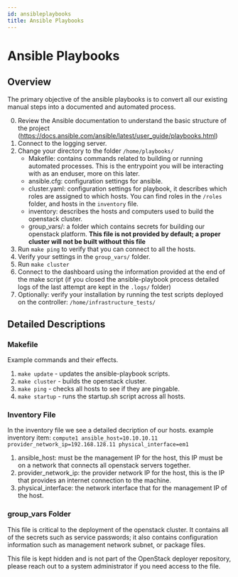 ```yaml
---
id: ansibleplaybooks
title: Ansible Playbooks
---
```


# Ansible Playbooks
## Overview
The primary objective of the ansible playbooks is to convert all our existing manual steps into a documented and automated process. 

0. Review the Ansible documentation to understand the basic structure of the project (https://docs.ansible.com/ansible/latest/user_guide/playbooks.html)
1. Connect to the logging server.
2. Change your directory to the folder `/home/playbooks/`
    - Makefile: contains commands related to building or running automated processes. This is the entrypoint you will be interacting with as an enduser, more on this later.
    - ansible.cfg: configuration settings for ansible.
    - cluster.yaml: configuration settings for playbook, it describes which roles are assigned to which hosts. You can find roles in the `/roles` folder, and hosts in the `inventory` file.
    - inventory: describes the hosts and computers used to build the openstack cluster.
    - group_vars/: a folder which contains secrets for building our openstack platform. **This file is not provided by default; a proper cluster will not be built without this file**
3. Run `make ping` to verify that you can connect to all the hosts.
4. Verify your settings in the `group_vars/` folder.
5. Run `make cluster`
7. Connect to the dashboard using the information provided at the end of the make script (if you closed the ansible-playbook process detailed logs of the last attempt are kept in the `.logs/` folder)
8. Optionally: verify your installation by running the test scripts deployed on the controller: `/home/infrastructure_tests/`

## Detailed Descriptions
### Makefile
Example commands and their effects.
1. `make update` - updates the ansible-playbook scripts.
2. `make cluster` - builds the openstack cluster.
3. `make ping` - checks all hosts to see if they are pingable.
4. `make startup` - runs the startup.sh script across all hosts.
### Inventory File
In the inventory file we see a detailed decription of our hosts.
example inventory item: `compute1 ansible_host=10.10.10.11 provider_network_ip=192.168.128.11 physical_interface=em1` 
1. ansible_host: must be the management IP for the host, this IP must be on a network that connects all openstack servers together.
2. provider_network_ip: the provider network IP for the host, this is the IP that provides an internet connection to the machine.
3. physical_interface: the network interface that for the management IP of the host.
### group_vars Folder
This file is critical to the deployment of the openstack cluster. It contains all of the secrets such as service passwords; it also contains configuration information such as management network subnet, or package files.

This file is kept hidden and is not part of the OpenStack deployer repository, please reach out to a system administrator if you need access to the file.
